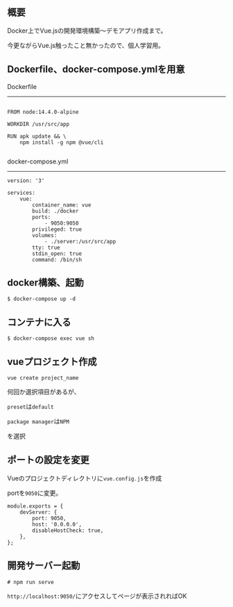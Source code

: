概要
---
Docker上でVue.jsの開発環境構築〜デモアプリ作成まで。

今更ながらVue.js触ったこと無かったので、個人学習用。

Dockerfile、docker-compose.ymlを用意
---

Dockerfile
***
```

FROM node:14.4.0-alpine

WORKDIR /usr/src/app

RUN apk update && \
    npm install -g npm @vue/cli
    
```

docker-compose.yml
***
```
version: '3'

services:
    vue:
        container_name: vue
        build: ./docker
        ports:
            - 9050:9050
        privileged: true
        volumes:
            - ./server:/usr/src/app
        tty: true
        stdin_open: true
        command: /bin/sh

```

docker構築、起動
---
```
$ docker-compose up -d
```

コンテナに入る
---
```
$ docker-compose exec vue sh
```

vueプロジェクト作成
---
```
vue create project_name
```
何回か選択項目があるが、

`preset`は`default`

`package manager`は`NPM`

を選択

ポートの設定を変更
---
Vueのプロジェクトディレクトリに`vue.config.js`を作成

portを`9050`に変更。
```
module.exports = {
	devServer: {
		port: 9050,
		host: '0.0.0.0',
		disableHostCheck: true,
	},
};
```

開発サーバー起動
---
```
# npm run serve
```
`http://localhost:9050/`にアクセスしてページが表示されればOK
